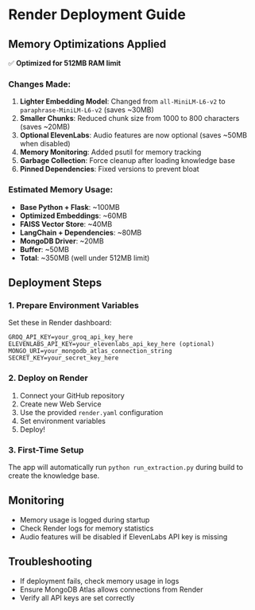 # Render Deployment Guide

## Memory Optimizations Applied

✅ **Optimized for 512MB RAM limit**

### Changes Made:
1. **Lighter Embedding Model**: Changed from `all-MiniLM-L6-v2` to `paraphrase-MiniLM-L6-v2` (saves ~30MB)
2. **Smaller Chunks**: Reduced chunk size from 1000 to 800 characters (saves ~20MB)
3. **Optional ElevenLabs**: Audio features are now optional (saves ~50MB when disabled)
4. **Memory Monitoring**: Added psutil for memory tracking
5. **Garbage Collection**: Force cleanup after loading knowledge base
6. **Pinned Dependencies**: Fixed versions to prevent bloat

### Estimated Memory Usage:
- **Base Python + Flask**: ~100MB
- **Optimized Embeddings**: ~60MB
- **FAISS Vector Store**: ~40MB
- **LangChain + Dependencies**: ~80MB
- **MongoDB Driver**: ~20MB
- **Buffer**: ~50MB
- **Total**: ~350MB (well under 512MB limit)

## Deployment Steps

### 1. Prepare Environment Variables
Set these in Render dashboard:
```
GROQ_API_KEY=your_groq_api_key_here
ELEVENLABS_API_KEY=your_elevenlabs_api_key_here (optional)
MONGO_URI=your_mongodb_atlas_connection_string
SECRET_KEY=your_secret_key_here
```

### 2. Deploy on Render
1. Connect your GitHub repository
2. Create new Web Service
3. Use the provided `render.yaml` configuration
4. Set environment variables
5. Deploy!

### 3. First-Time Setup
The app will automatically run `python run_extraction.py` during build to create the knowledge base.

## Monitoring
- Memory usage is logged during startup
- Check Render logs for memory statistics
- Audio features will be disabled if ElevenLabs API key is missing

## Troubleshooting
- If deployment fails, check memory usage in logs
- Ensure MongoDB Atlas allows connections from Render
- Verify all API keys are set correctly
